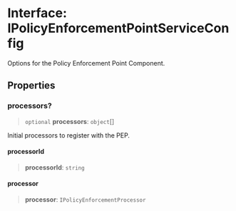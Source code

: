 # Interface: IPolicyEnforcementPointServiceConfig

Options for the Policy Enforcement Point Component.

## Properties

### processors?

> `optional` **processors**: `object`[]

Initial processors to register with the PEP.

#### processorId

> **processorId**: `string`

#### processor

> **processor**: `IPolicyEnforcementProcessor`
